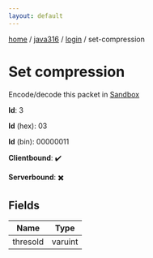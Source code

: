 ```yaml
---
layout: default
---
```


[home](/)  /  [java316](/protocol/java316)  /  [login](/protocol/java316/login)  /  set-compression

# Set compression

Encode/decode this packet in [Sandbox](../../../sandbox/java316#Login.SetCompression)

**Id**: 3

**Id** (hex): 03

**Id** (bin): 00000011

**Clientbound**: ✔️

**Serverbound**: ✖️

## Fields

Name | Type
---|---
thresold | varuint
